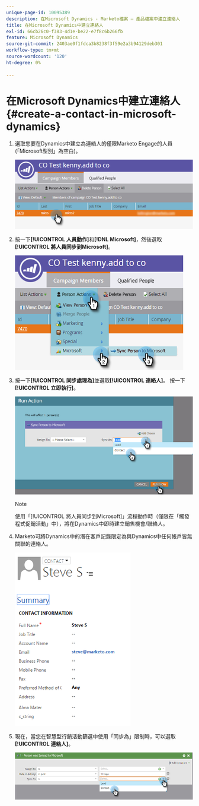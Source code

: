 ```yaml
---
unique-page-id: 10095389
description: 在Microsoft Dynamics - Marketo檔案 — 產品檔案中建立連絡人
title: 在Microsoft Dynamics中建立連絡人
exl-id: 66cb26c0-f383-4d1e-be22-e7f8c6b266fb
feature: Microsoft Dynamics
source-git-commit: 2403ae0f1fdca3b8238f3f59e2a3b94129deb301
workflow-type: tm+mt
source-wordcount: '120'
ht-degree: 0%

---
```


# 在Microsoft Dynamics中建立連絡人 {#create-a-contact-in-microsoft-dynamics}

1. 選取您要在Dynamics中建立為連絡人的僅限Marketo Engage的人員(「Microsoft型別」為空白)。

   ![](assets/one.png)

1. 按一下&#x200B;**[!UICONTROL 人員動作]**&#x200B;和&#x200B;**[!DNL Microsoft]**，然後選取&#x200B;**[!UICONTROL 將人員同步到Microsoft]**。

   ![](assets/two.png)

1. 按一下&#x200B;**[!UICONTROL 同步處理為]**&#x200B;並選取&#x200B;**[!UICONTROL 連絡人]**。 按一下&#x200B;**[!UICONTROL 立即執行]**。

   ![](assets/three.png)

   >[!NOTE]
   >
   >使用「[!UICONTROL 將人員同步到Microsoft]」流程動作時（僅限在「觸發程式促銷活動」中），將在Dynamics中即時建立銷售機會/聯絡人。

1. Marketo可將Dynamics中的潛在客戶記錄限定為與Dynamics中任何帳戶皆無關聯的連絡人。

   ![](assets/image2015-10-23-9-3a43-3a33.png)

1. 現在，當您在智慧型行銷活動篩選中使用「同步為」限制時，可以選取&#x200B;**[!UICONTROL 連絡人]**。

   ![](assets/five.png)
